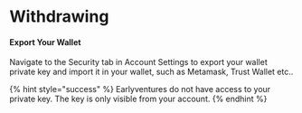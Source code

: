 # Withdrawing

#### Export Your Wallet

Navigate to the Security tab in Account Settings to export your wallet private key and import it in your wallet, such as Metamask, Trust Wallet etc..

{% hint style="success" %}
Earlyventures do not have access to your private key. The key is only visible from your account.
{% endhint %}
